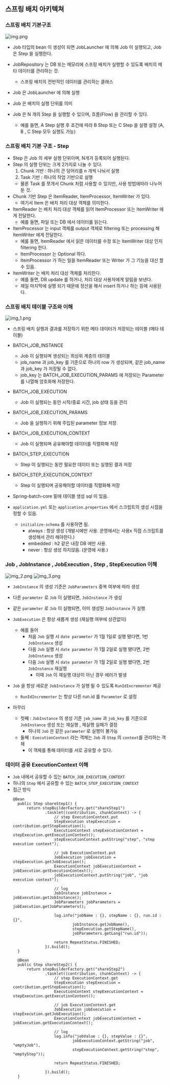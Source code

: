 ## 스프링 배치 아키텍쳐

### 스프링 배치 기본구조
![img.png](img.png)

* Job 타입의 bean 이 생성이 되면 JobLauncher 에 의해 Job 이 실행되고, Job 은 Step 을 실행한다.
* JobRepository 는 DB 또는 메모리에 스프링 배치가 실행할 수 있도록 배치의 메타 데이터를 관리하는 것.
    * 스프링 배치의 전반적인 데이터를 관리하는 클래스


* Job 은 JobLauncher 에 의해 실행
* Job 은 배치의 실행 단위를 의미
* Job 은 N 개의 Step 을 실행할 수 있으며, 흐름(Flow) 을 관리할 수 있다.
    * 예를 들면, A Step 실행 후 조건에 따라 B Step 또는 C Step 을 실행 설정 (A, B , C Step 모두 실행도 가능)


### 스프링 배치 기본 구조 - Step

* Step 은 Job 의 세부 실행 단위이며, N개가 등록되어 실행된다.
* Step 의 실행 단위는 크게 2가지로 나눌 수 있다.
    1. Chunk 기반 : 하나의 큰 덩어리를 n 개씩 나눠서 실행
    2. Task 기반 : 하나의 작업 기반으로 실행
    * 물론 Task 를 쪼개서 Chunk 처럼 사용할 수 있지만, 사용 방법에따라 나누어 둔 것.
* Chunk 기반 Step 은 ItemReader, ItemProcessor, ItemWriter 가 있다.
    * 여기서 Item 은 배치 처리 대상 객체를 의미한다.
* ItemReader 는 배치 처리 대상 객체를 읽어 ItemProcessor 또는 ItemWriter 에게 전달한다.
    * 예를 들면, 파일 또는 DB 에서 데이터를 읽는다.
* ItemProcessor 는 input 객체를 output 객체로 filtering 또는 processing 해 ItemWriter 에게 전달한다.
    * 예를 들면, ItemReader 에서 읽은 데이터를 수정 또는 ItemWriter 대상 인지 filtering 한다.
    * ItemProcessor 는 Optional 하다.
    * ItemProcessor 가 하는 일을 ItemReader 또는 Writer 가 그 기능을 대신 할 수 있음.
* ItemWriter 는 배치 처리 대상 객체를 처리한다.
    * 예를 들면, DB update 를 하거나, 처리 대상 사용자에게 알림을 보낸다.
    * 제일 마지막에 실행 되기 때문에 정산을 해서 insert 하거나 하는 등에 사용된다.


### 스프링 배치 테이블 구조와 이해
![img_1.png](img_1.png)

* 스프링 배치 실행과 결과를 저장하기 위한 메타 데이터가 저장되는 테이블 (메타 테이블)
* BATCH_JOB_INSTANCE
  * Job 이 실행되며 생성되는 최상위 계층의 테이블
  * job_name 과 job_key 를 기준으로 하나의 row 가 생성되며, 같은 job_name 과 job_key 가 저장될 수 없다.
  * job_key 는 BATCH_JOB_EXECUTION_PARAMS 에 저장되는 Parameter 를 나열해 암호화해 저장한다.
* BATCH_JOB_EXECUTION
  * Job 이 실행되는 동안 시작/종료 시간, job 상태 등을 관리
* BATCH_JOB_EXECUTION_PARAMS
  * Job 을 실행하기 위해 주입된 parameter 정보 저장
* BATCH_JOB_EXECUTION_CONTEXT
  * Job 이 실행되며 공유해야할 데이터를 직렬화해 저장
* BATCH_STEP_EXECUTION
  * Step 이 실행되는 동안 필요한 데이터 또는 실행된 결과 저장
* BATCH_STEP_EXECUTION_CONTEXT
  * Step 이 실행되며 공유해야할 데이터를 직렬화해 저장
  

* Spring-batch-core 밑에 테이블 생성 sql 이 있음.


* ```application.yml``` 또는 ```application.properties``` 에서 스크립트의 생성 시점을 정할 수 있음.
  * ```initialize-schema``` 를 사용하면 됨.
    * always : 항상 생성 (개발시에만 사용. 운영에서는 사용x 직접 스크립트를 생성해서 관리 해야한다.)
    * embedded : h2 같은 내장 DB 에만 사용.
    * never : 항상 생성 하지않음. (운영에 사용.)
  

### Job , JobInstance , JobExecution , Step , StepExecution 이해
![img_2.png](img_2.png)
![img_3.png](img_3.png)

* ```JobInstance``` 의 생성 기준은 ```JobParameters``` 중복 여부에 따라 생성
* 다른 ```parameter``` 로 ```Job``` 이 실행되면, ```JobInstance``` 가 생성
* 같은 ```parameter``` 로 ```Job``` 이 실행되면, 이미 생성된 ```JobInstance``` 가 실행
* ```JobExecution``` 은 항상 새롭게 생성 (재실행 여부에 상관없이)
  * 예를 들어
    * 처음 ```Job``` 실행 시 ```date parameter``` 가 1월 1일로 실행 됐다면, 1번 ```JobInstance``` 생성
    * 다음 ```Job``` 실행 시 ```date parameter``` 가 1월 2일로 실행 됐다면, 2번 ```JobInstance``` 생성
    * 다음 ```Job``` 실행 시 ```date parameter``` 가 1월 2일로 실행 됐다면, 2번 ```JobInstance``` 재실행
      * 이때 ```Job``` 이 재실행 대상이 아닌 경우 에러가 발생
* ```Job``` 을 항상 새로운 ```JobInstance``` 가 실행 될 수 있도록 ```RunIdIncrementer``` 제공
  * ```RunIdIncrementer``` 는 항상 다른 run.id 를 ```Parameter``` 로 설정
  
  
* 마무리 
  * 첫째 : ```JobInstance``` 의 생성 기준 ```job_name``` 과 ```job_key``` 를 기준으로 ```JobInstance``` 생성 또는 재실행 , 재실행 실패가 결정
    * 하나의 ```Job``` 은 같은 ```parameter``` 로 실행이 불가능 
  * 둘째 : ```ExecutionContext``` 라는 객체는 ```Job``` 과 ```Step``` 의 ```context```를 관리하는 객체
    * 이 객체를 통해 데이터를 서로 공유할 수 있다.
  


### 데이터 공유 ExecutionContext 이해

* ```Job``` 내에서 공유할 수 있는 ```BATCH_JOB_EXECUTION_CONTEXT```
* 하나의 ```Step``` 에서 공유할 수 있는 ```BATCH_STEP_EXECUTION_CONTEXT```
* 접근 방식
  ```
  @Bean
    public Step shareStep1() {
        return stepBuilderFactory.get("shareStep1")
                .tasklet((contribution, chunkContext) -> {
                    // step ExecutionContext.put
                    StepExecution stepExecution = contribution.getStepExecution();
                    ExecutionContext stepExecutionContext = stepExecution.getExecutionContext();
                    stepExecutionContext.putString("step", "step execution context");

                    // job ExecutionContext.put
                    JobExecution jobExecution = stepExecution.getJobExecution();
                    ExecutionContext jobExecutionContext = jobExecution.getExecutionContext();
                    jobExecutionContext.putString("job", "job execution context");

                    // log
                    JobInstance jobInstance = jobExecution.getJobInstance();
                    JobParameters jobParameters = jobExecution.getJobParameters();

                    log.info("jobName : {}, stepName : {}, run.id : {}",
                            jobInstance.getJobName(),
                            stepExecution.getStepName(),
                            jobParameters.getLong("run.id"));

                    return RepeatStatus.FINISHED;
                }).build();
    }

    @Bean
    public Step shareStep2() {
        return stepBuilderFactory.get("shareStep2")
                .tasklet((contribution, chunkContext) -> {
                    // step ExecutionContext.get
                    StepExecution stepExecution = contribution.getStepExecution();
                    ExecutionContext stepExecutionContext = stepExecution.getExecutionContext();

                    // job ExecutionContext.get
                    JobExecution jobExecution = stepExecution.getJobExecution();
                    ExecutionContext jobExecutionContext = jobExecution.getExecutionContext();

                    // log
                    log.info("jobValue : {}, stepValue : {}",
                            jobExecutionContext.getString("job", "emptyJob"),
                            stepExecutionContext.getString("step", "emptyStep"));

                    return RepeatStatus.FINISHED;

                }).build();
    }
  ```